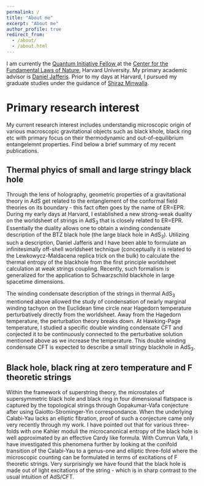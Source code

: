 ```yaml
---
permalink: /
title: "About me"
excerpt: "About me"
author_profile: true
redirect_from: 
  - /about/
  - /about.html
---
```


I am currently the [Quantum Initiative Fellow ](https://quantum.harvard.edu/post-doctoral-fellows) at the [Center for the Fundamental Laws of Nature](https://hetg.physics.harvard.edu), Harvard University. My primary academic advisor is [Daniel Jafferis](https://www.physics.harvard.edu/people/facpages/jafferis). Prior to my days at Harvard, I pursued my graduate studies under the guidance of [Shiraz Minwalla](https://en.wikipedia.org/wiki/Shiraz_Minwalla). 

# Primary research interest

My current research interest includes understandig microscopic origin of various macroscopic gravitational objects such as black khole, black ring etc with primary focus on their thermodynamic and out-of-equilibrium entangelemnt properties. Find below a brief summary of my recent publications.

## Thermal phyics of small and large stringy black hole

Through the lens of holography, geometric properties of a gravitational theory in AdS get related to the entanglement of the conformal field theories on its boundary - this fact often goes by the name of ER=EPR. During my early days at Harvard, I established a new strong-weak duality on the worldsheet of strings in AdS<sub>3</sub> that is closely related to ER=EPR. Essentially the duality allows one to obtain a winding condensate description of the BTZ black hole (the large black hole in AdS<sub>3</sub>). Utilizing such a description, Daniel Jafferis and I have been able to formulate an infinitesimally off-shell worldsheet technique (conceptually it is related to the Lewkowycz-Maldacena replica trick on the bulk) to calculate the thermal entropy of the blackhole from the first principle worldsheet calculation at weak strings coupling. Recently, such formalism is generalized for the application to Schwarzschild blackhole in large spacetime dimensions. 

The winding condensate description of the strings in thermal AdS<sub>3</sub> mentioned above allowed the study of condensation of nearly marginal winding tachyon on the Euclidean time circle near Hagedorn temperature perturbatively directly from the worldsheet. Away from the Hagedorn temperature, the perturbation theory breaks down. At Hawking-Page temperature, I studied a specific double winding condensate CFT and conjected it to be continuously connected to the perturbative solution mentioned above as we increase the temperature. This double winding condensate CFT is expected to describe a small stringy blackhole in AdS<sub>3</sub>.

## Black hole, black ring at zero temperature and F theoretic strings

Within the framework of superstring theory, the microstates of supersymmetric black hole and black ring in four dimensional flatspace is captured by the topological strings through Gopakumar-Vafa conjecture after using Gaiotto-Strominger-Yin correspondance. When the underlying Calabi-Yau lacks an elliptic fibration, proof of such a conjecture came only very recently through my work. I have pointed out that for various three-folds with one Kahler moduli the microcanonical entropy of the black hole is well approximated by an effective Cardy like formula. With Cumrun Vafa, I have investigated this phenomena further by looking at the conifold transition of the Calabi-Yau to a genus-one and elliptic three-fold where the microscopic counting can be formulated in terms of excitations of F theoretic strings. Very surprisingly we have found that the black hole is made out of light excitations of the string - which is in sharp contrast to the usual intuition of AdS/CFT.
